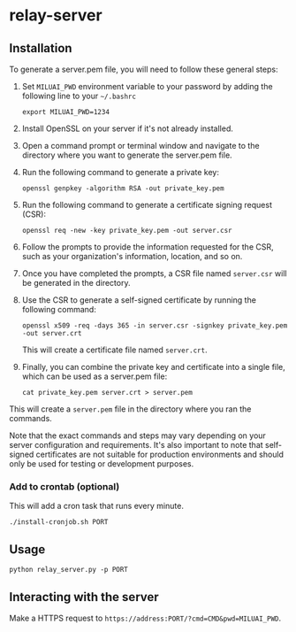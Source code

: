 # relay-server

## Installation

To generate a server.pem file, you will need to follow these general steps:

1. Set `MILUAI_PWD` environment variable to your password by adding the following line to your `~/.bashrc`

   ```export MILUAI_PWD=1234```

2. Install OpenSSL on your server if it's not already installed.

3. Open a command prompt or terminal window and navigate to the directory where you want to generate the server.pem file.

4. Run the following command to generate a private key:

   ```openssl genpkey -algorithm RSA -out private_key.pem```

5. Run the following command to generate a certificate signing request (CSR):

   ```openssl req -new -key private_key.pem -out server.csr```

6. Follow the prompts to provide the information requested for the CSR, such as your organization's information, location, and so on.

7. Once you have completed the prompts, a CSR file named `server.csr` will be generated in the directory.

8. Use the CSR to generate a self-signed certificate by running the following command:

   ```openssl x509 -req -days 365 -in server.csr -signkey private_key.pem -out server.crt```

   This will create a certificate file named `server.crt`.

9. Finally, you can combine the private key and certificate into a single file, which can be used as a server.pem file:

   ```cat private_key.pem server.crt > server.pem```

This will create a `server.pem` file in the directory where you ran the commands.

Note that the exact commands and steps may vary depending on your server configuration and requirements. It's also important to note that self-signed certificates are not suitable for production environments and should only be used for testing or development purposes.

### Add to crontab (optional)

This will add a cron task that runs every minute.

```
./install-cronjob.sh PORT
```

## Usage

```
python relay_server.py -p PORT
```

## Interacting with the server

Make a HTTPS request to `https://address:PORT/?cmd=CMD&pwd=MILUAI_PWD`.
